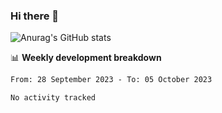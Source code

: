 ### Hi there 👋
![Anurag's GitHub stats](https://github-readme-stats.vercel.app/api?username=jami1024&show_icons=true&theme=radical)

📊 **Weekly development breakdown**
<!--START_SECTION:waka-->

```txt
From: 28 September 2023 - To: 05 October 2023

No activity tracked
```

<!--END_SECTION:waka-->
<!--
**jami1024/jami1024** is a ✨ _special_ ✨ repository because its `README.md` (this file) appears on your GitHub profile.

Here are some ideas to get you started:

- 🔭 I’m currently working on ...
- 🌱 I’m currently learning ...
- 👯 I’m looking to collaborate on ...
- 🤔 I’m looking for help with ...
- 💬 Ask me about ...
- 📫 How to reach me: ...
- 😄 Pronouns: ...
- ⚡ Fun fact: ...
-->
